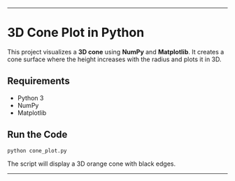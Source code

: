 
---

# 3D Cone Plot in Python

This project visualizes a **3D cone** using **NumPy** and **Matplotlib**.
It creates a cone surface where the height increases with the radius and plots it in 3D.

## Requirements

* Python 3
* NumPy
* Matplotlib

## Run the Code

```bash
python cone_plot.py
```

The script will display a 3D orange cone with black edges.

---
